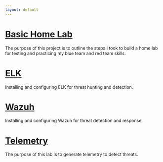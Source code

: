 ```yaml
---
layout: default
---
```



# [Basic Home Lab](./Home_Lab.html)

The purpose of this project is to outline the steps I took to build a home lab for testing and practicing my blue team and red team skills. 


# [ELK](./ELK.html) 

Installing and configuring ELK for threat hunting and detection. 


# [Wazuh](./Wazuh.html)

Installing and configuring Wazuh for threat detection and response.


# [Telemetry](./Telemetry.html)

The purpose of this lab is to generate telemetry to detect threats. 



